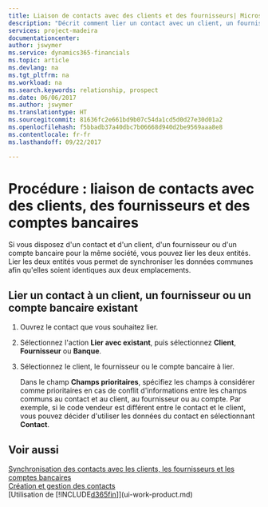 ```yaml
---
title: Liaison de contacts avec des clients et des fournisseurs| Microsoft Docs
description: "Décrit comment lier un contact avec un client, un fournisseur, ou un compte bancaire de la même société, afin de pouvoir synchroniser les données communes."
services: project-madeira
documentationcenter: 
author: jswymer
ms.service: dynamics365-financials
ms.topic: article
ms.devlang: na
ms.tgt_pltfrm: na
ms.workload: na
ms.search.keywords: relationship, prospect
ms.date: 06/06/2017
ms.author: jswymer
ms.translationtype: HT
ms.sourcegitcommit: 81636fc2e661bd9b07c54da1cd5d0d27e30d01a2
ms.openlocfilehash: f5bbadb37a40dbc7b06668d940d2be9569aaa8e8
ms.contentlocale: fr-fr
ms.lasthandoff: 09/22/2017

---
```

# <a name="how-to-link-contacts-with-customers-vendors-and-bank-accounts"></a>Procédure : liaison de contacts avec des clients, des fournisseurs et des comptes bancaires
Si vous disposez d'un contact et d'un client, d'un fournisseur ou d'un compte bancaire pour la même société, vous pouvez lier les deux entités. Lier les deux entités vous permet de synchroniser les données communes afin qu'elles soient identiques aux deux emplacements.

## <a name="link-a-contact-to-an-existing-customer-vendor-or-bank-account"></a>Lier un contact à un client, un fournisseur ou un compte bancaire existant
1. Ouvrez le contact que vous souhaitez lier.
2. Sélectionnez l'action **Lier avec existant**, puis sélectionnez **Client**, **Fournisseur** ou **Banque**.
3. Sélectionnez le client, le fournisseur ou le compte bancaire à lier.

   Dans le champ **Champs prioritaires**, spécifiez les champs à considérer comme prioritaires en cas de conflit d'informations entre les champs communs au contact et au client, au fournisseur ou au compte. Par exemple, si le code vendeur est différent entre le contact et le client, vous pouvez décider d'utiliser les données du contact en sélectionnant **Contact**.

## <a name="see-also"></a>Voir aussi
[Synchronisation des contacts avec les clients, les fournisseurs et les comptes bancaires](marketing-synchronize-contacts-customers-vendors-bank-accounts.md)  
[Création et gestion des contacts](marketing-contacts.md)  
[Utilisation de [!INCLUDE[d365fin](includes/d365fin_md.md)]](ui-work-product.md)  

